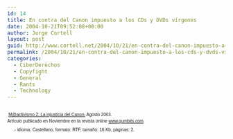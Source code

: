 ```yaml
---
id: 14
title: En contra del Canon impuesto a los CDs y DVDs ví­rgenes
date: 2004-10-21T09:52:08+00:00
author: Jorge Cortell
layout: post
guid: http://www.cortell.net/2004/10/21/en-contra-del-canon-impuesto-a-los-cds-y-dvds-virgenes/
permalink: /2004/10/21/en-contra-del-canon-impuesto-a-los-cds-y-dvds-virgenes/
categories:
  - CiberDerechos
  - Copyfight
  - General
  - Rants
  - Technology
---
```

<font size="1" face="Verdana, Arial, Helvetica, sans-serif"><br /> &#149; <a href="http://homepage.mac.com/jorgecortell/docs/mactivismo2.rtf" target="_blank">&#147;M@activismo 2: La injusticia del Canon.&#148;</a> Agosto 2003.<br /> Art&iacute;culo publicado en Noviembre en la revista online <a href="http://www.gumbits.com" target="_blank">www.gumbits.com</a>.<br /> <a href="http://homepage.mac.com/jorgecortell/docs/mactivismo2.rtf" target="_blank"><img src="http://homepage.mac.com/jorgecortell/images/rtf.gif" width="14" height="18" border="0" /></a>.- idioma: Castellano, formato: RTF, tama&ntilde;o: 16 Kb, p&aacute;ginas: 2.</font>